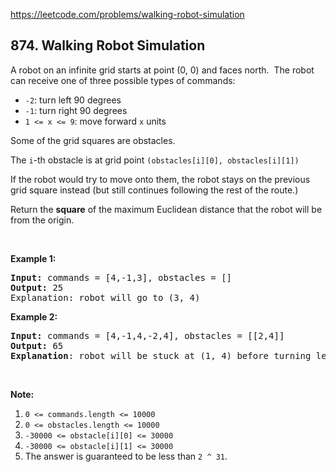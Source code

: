 https://leetcode.com/problems/walking-robot-simulation

## 874. Walking Robot Simulation

<div><p>A robot on an infinite grid starts at point (0, 0) and faces north.  The robot can receive one of three possible types of commands:</p>
<ul>
<li><code>-2</code>: turn left 90 degrees</li>
<li><code>-1</code>: turn right 90 degrees</li>
<li><code>1 &lt;= x &lt;= 9</code>: move forward <code>x</code> units</li>
</ul>
<p>Some of the grid squares are obstacles. </p>
<p>The <code>i</code>-th obstacle is at grid point <code>(obstacles[i][0], obstacles[i][1])</code></p>
<p>If the robot would try to move onto them, the robot stays on the previous grid square instead (but still continues following the rest of the route.)</p>
<p>Return the <strong>square</strong> of the maximum Euclidean distance that the robot will be from the origin.</p>
<p> </p>
<p><strong>Example 1:</strong></p>
<pre><strong>Input: </strong>commands = <span id="example-input-1-1">[4,-1,3]</span>, obstacles = <span id="example-input-1-2">[]</span>
<strong>Output: </strong><span id="example-output-1">25</span>
<span>Explanation: </span>robot will go to (3, 4)
</pre>
<div>
<p><strong>Example 2:</strong></p>
<pre><strong>Input: </strong>commands = <span id="example-input-2-1">[4,-1,4,-2,4]</span>, obstacles = <span id="example-input-2-2">[[2,4]]</span>
<strong>Output: </strong><span id="example-output-2">65</span>
<strong>Explanation</strong>: robot will be stuck at (1, 4) before turning left and going to (1, 8)
</pre>
</div>
<p> </p>
<p><strong>Note:</strong></p>
<ol>
<li><code>0 &lt;= commands.length &lt;= 10000</code></li>
<li><code>0 &lt;= obstacles.length &lt;= 10000</code></li>
<li><code>-30000 &lt;= obstacle[i][0] &lt;= 30000</code></li>
<li><code>-30000 &lt;= obstacle[i][1] &lt;= 30000</code></li>
<li>The answer is guaranteed to be less than <code>2 ^ 31</code>.</li>
</ol>
</div>
